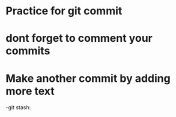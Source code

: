 # Practice for git commit

# dont forget to comment your commits

# Make another commit by adding more text


-git stash:

